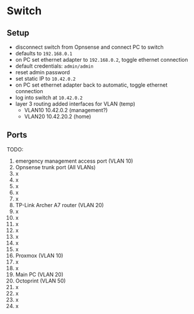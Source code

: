 # Switch

## Setup

- disconnect switch from Opnsense and connect PC to switch
- defaults to `192.168.0.1`
- on PC set ethernet adapter to `192.168.0.2`, toggle ethernet connection
- default credentials: `admin/admin`
- reset admin password
- set static IP to `10.42.0.2`
- on PC set ethernet adapter back to automatic, toggle ethernet connection
- log into switch at `10.42.0.2`
- layer 3 routing added interfaces for VLAN (temp)
  - VLAN10 10.42.0.2 (management?)
  - VLAN20 10.42.20.2 (home)

## Ports

TODO:

01. emergency management access port (VLAN 10)
02. Opnsense trunk port (All VLANs)
03. x
04. x
05. x
06. x
07. x
08. TP-Link Archer A7 router (VLAN 20)
09. x
10. x
11. x
12. x
13. x
14. x
15. x
16. Proxmox (VLAN 10)
17. x
18. x
19. Main PC (VLAN 20)
20. Octoprint (VLAN 50)
21. x
22. x
23. x
24. x
